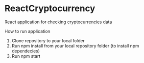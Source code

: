 # ReactCryptocurrency
React application for checking cryptocurrencies data

How to run application
1. Clone repository to your local folder
2. Run npm install from your local repository folder (to install npm dependecies)
3. Run npm start
